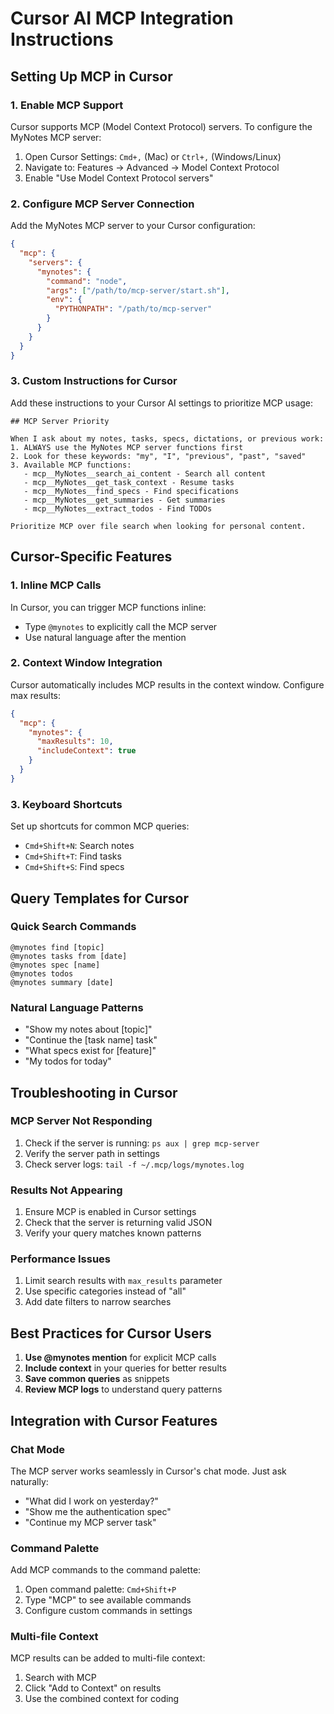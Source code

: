 # Cursor AI MCP Integration Instructions

## Setting Up MCP in Cursor

### 1. Enable MCP Support
Cursor supports MCP (Model Context Protocol) servers. To configure the MyNotes MCP server:

1. Open Cursor Settings: `Cmd+,` (Mac) or `Ctrl+,` (Windows/Linux)
2. Navigate to: Features → Advanced → Model Context Protocol
3. Enable "Use Model Context Protocol servers"

### 2. Configure MCP Server Connection

Add the MyNotes MCP server to your Cursor configuration:

```json
{
  "mcp": {
    "servers": {
      "mynotes": {
        "command": "node",
        "args": ["/path/to/mcp-server/start.sh"],
        "env": {
          "PYTHONPATH": "/path/to/mcp-server"
        }
      }
    }
  }
}
```

### 3. Custom Instructions for Cursor

Add these instructions to your Cursor AI settings to prioritize MCP usage:

```
## MCP Server Priority

When I ask about my notes, tasks, specs, dictations, or previous work:
1. ALWAYS use the MyNotes MCP server functions first
2. Look for these keywords: "my", "I", "previous", "past", "saved"
3. Available MCP functions:
   - mcp__MyNotes__search_ai_content - Search all content
   - mcp__MyNotes__get_task_context - Resume tasks
   - mcp__MyNotes__find_specs - Find specifications
   - mcp__MyNotes__get_summaries - Get summaries
   - mcp__MyNotes__extract_todos - Find TODOs

Prioritize MCP over file search when looking for personal content.
```

## Cursor-Specific Features

### 1. Inline MCP Calls
In Cursor, you can trigger MCP functions inline:
- Type `@mynotes` to explicitly call the MCP server
- Use natural language after the mention

### 2. Context Window Integration
Cursor automatically includes MCP results in the context window. Configure max results:
```json
{
  "mcp": {
    "mynotes": {
      "maxResults": 10,
      "includeContext": true
    }
  }
}
```

### 3. Keyboard Shortcuts
Set up shortcuts for common MCP queries:
- `Cmd+Shift+N`: Search notes
- `Cmd+Shift+T`: Find tasks
- `Cmd+Shift+S`: Find specs

## Query Templates for Cursor

### Quick Search Commands
```
@mynotes find [topic]
@mynotes tasks from [date]
@mynotes spec [name]
@mynotes todos
@mynotes summary [date]
```

### Natural Language Patterns
- "Show my notes about [topic]"
- "Continue the [task name] task"
- "What specs exist for [feature]"
- "My todos for today"

## Troubleshooting in Cursor

### MCP Server Not Responding
1. Check if the server is running: `ps aux | grep mcp-server`
2. Verify the server path in settings
3. Check server logs: `tail -f ~/.mcp/logs/mynotes.log`

### Results Not Appearing
1. Ensure MCP is enabled in Cursor settings
2. Check that the server is returning valid JSON
3. Verify your query matches known patterns

### Performance Issues
1. Limit search results with `max_results` parameter
2. Use specific categories instead of "all"
3. Add date filters to narrow searches

## Best Practices for Cursor Users

1. **Use @mynotes mention** for explicit MCP calls
2. **Include context** in your queries for better results
3. **Save common queries** as snippets
4. **Review MCP logs** to understand query patterns

## Integration with Cursor Features

### Chat Mode
The MCP server works seamlessly in Cursor's chat mode. Just ask naturally:
- "What did I work on yesterday?"
- "Show me the authentication spec"
- "Continue my MCP server task"

### Command Palette
Add MCP commands to the command palette:
1. Open command palette: `Cmd+Shift+P`
2. Type "MCP" to see available commands
3. Configure custom commands in settings

### Multi-file Context
MCP results can be added to multi-file context:
1. Search with MCP
2. Click "Add to Context" on results
3. Use the combined context for coding